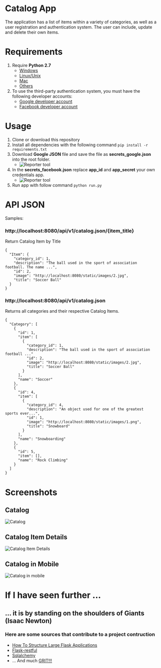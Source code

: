 # Catalog App

The application has a list of items within a variety of categories, as well as a user registration and authentication system.
The user can include, update and delete their own items.

# Requirements

1. Require **Python 2.7**
   - [Windows](https://www.python.org/downloads/windows/)
   - [Linux/Unix](https://www.python.org/downloads/source/)
   - [Mac](https://www.python.org/downloads/mac-osx/)
   - [Others](https://www.python.org/download/other/)
1. To use the third-party authentication system, you must have the following developer accounts:
   - [Google developer account](https://console.developers.google.com)
   - [Facebook developer account](https://developers.facebook.com/)

# Usage

1. Clone or download this repository
1. Install all dependencies with the following command `pip install -r requirements.txt`
1. Download **Google JSON** file and save the file as **secrets_google.json** into the root folder.
   - ![](https://github.com/denmarksdev/catalog/blob/master/google_console.JPG?raw=true "Reporter tool")
1. In the **secrets_facebook.json** replace **app_id** and **app_secret** your own credentials app.
   - ![](https://github.com/denmarksdev/catalog/blob/master/facebook_config.jpg?raw=true "Reporter tool")
1. Run app with follow command `python run.py` 
 

# API JSON

Samples:

### http://localhost:8080/api/v1/catalog.json/{item_title}
Return Catalog Item by Title
```
{
  "Item": {
    "category_id": 1, 
    "description": "The ball used in the sport of association football. The name ...", 
    "id": 2, 
    "image": "http://localhost:8080/static/images/2.jpg", 
    "title": "Soccer Ball"
  }
}
```
### http://localhost:8080/api/v1/catalog.json
Returns all categories and their respective Catalog Items.
```
{
  "Category": [
    {
      "id": 1, 
      "item": [
        {
          "category_id": 1, 
          "description": "The ball used in the sport of association football ..." 
          "id": 2, 
          "image": "http://localhost:8080/static/images/2.jpg", 
          "title": "Soccer Ball"
        }
      ], 
      "name": "Soccer"
    }, 
    {
      "id": 4, 
      "item": [
        {
          "category_id": 4, 
          "description": "An object used for one of the greatest sports ever...", 
          "id": 1, 
          "image": "http://localhost:8080/static/images/1.png", 
          "title": "Snowboard"
        }
      ], 
      "name": "Snowboarding"
    }, 
    {
      "id": 5, 
      "item": [], 
      "name": "Rock Climbing"
    } 
  ]
}

```

# Screenshots
## Catalog

![](https://github.com/denmarksdev/catalog/blob/master/github-images/catalog.JPG?raw=true "Catalog")

## Catalog Item Details

![](https://github.com/denmarksdev/catalog/blob/master/github-images/catalog-item-details.JPG?raw=true "Catalog Item Details")

## Catalog in Mobile

![](https://github.com/denmarksdev/catalog/blob/master/github-images/catalog-mobile.JPG?raw=true "Catalog in mobile")

# If I have seen further ...
## ... it is by standing on the shoulders of Giants (Isaac Newton)

### Here are some sources that contribute to a project contruction
- [How To Structure Large Flask Applications](https://www.digitalocean.com/community/tutorials/how-to-structure-large-flask-applications)
- [Flask-restful](https://flask-restful.readthedocs.io/en/latest/quickstart.html)
- [Sqlalchemy](https://docs.sqlalchemy.org/en/rel_1_2/)
- ... And much [GRIT!!!](https://www.ted.com/talks/angela_lee_duckworth_grit_the_power_of_passion_and_perseverance?language=pt-br)
